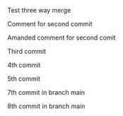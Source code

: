Test three way merge

Comment for second commit

Amanded comment for second comit

Third commit

4th commit

5th commit

7th commit in branch main 

8th commit in branch main